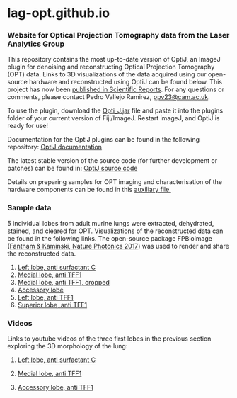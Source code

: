 # lag-opt.github.io

### Website for Optical Projection Tomography data from the Laser Analytics Group

This repository contains the most up-to-date version of OptiJ, an ImageJ plugin for denoising and reconstructing Optical Projection Tomography (OPT) data. Links to 3D visualizations of the data acquired using our open-source hardware and reconstructed using OptiJ can be found below. This project has now been [published in Scientific Reports](https://www.nature.com/articles/s41598-019-52065-0). For any questions or comments, please contact Pedro Vallejo Ramirez, ppv23@cam.ac.uk.

To use the plugin, download the [Opti_J.jar](https://github.com/LAG-OPT/lag-opt.github.io/blob/master/Opti_J.jar) file and paste it into the plugins folder of your current version of Fiji/ImageJ. Restart imageJ, and OptiJ is ready for use!

Documentation for the OptiJ plugins can be found in the following repository: [OptiJ documentation](https://github.com/pedropabloVR/ImageJ-Recon-Plugin-Java)

The latest stable version of the source code (for further development or patches) can be found in: [OptiJ source code](https://github.com/pedropabloVR/2D_Reconstruction_patched)

Details on preparing samples for OPT imaging and characterisation of the hardware components can be found in this [auxiliary file.](https://lag-opt.github.io/auxiliary_files.pdf)

### Sample data
5 individual lobes from adult murine lungs were extracted, dehydrated, stained, and cleared for OPT. Visualizations of the reconstructed data can be found in the following links. The open-source package FPBioimage ([Fantham & Kaminski, Nature Photonics 2017](https://www.nature.com/articles/nphoton.2016.273)) was used to render and share the reconstructed data.

1. [Left lobe, anti surfactant C](https://lag-opt.github.io/lungs/autofluorescent-250/)
2. [Medial lobe, anti TFF1](https://lag-opt.github.io/lungs/right-middle-250/)
2. [Medial lobe, anti TFF1, cropped](https://lag-opt.github.io/lungs/right-middle-cropped/)
3. [Accessory lobe](https://lag-opt.github.io/lungs/accesory-250/)
4. [Left lobe, anti TFF1](https://lag-opt.github.io/lungs/large-left-250/)
5. [Superior lobe, anti TFF1](https://lag-opt.github.io/lungs/right-upper-250/)

### Videos
Links to youtube videos of the three first lobes in the previous section exploring the 3D morphology of the lung: 

1. [Left lobe, anti surfactant C](https://youtu.be/BIICAE47ia0)

2. [Medial lobe, anti TFF1](https://youtu.be/rDL8ECd94Pc)

3. [Accessory lobe, anti TFF1](https://youtu.be/OLcNRcAR1dI)
